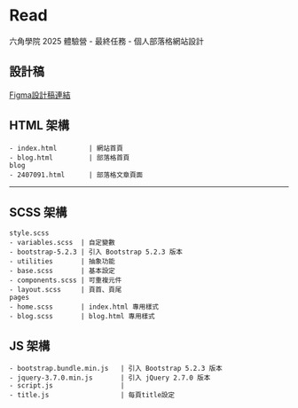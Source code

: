 # Read

六角學院 2025 體驗營 - 最終任務 - 個人部落格網站設計

## 設計稿

[Figma設計稿連結](https://www.figma.com/design/oRjeruqYQpWATSibzNIxnn/2025ver.-%E9%AB%94%E9%A9%97%E7%87%9F%E5%AD%B8%E7%94%9F%E8%A8%AD%E8%A8%88%E7%A8%BF--Copy-?node-id=236-2026&t=JnEhFaZXqw6PFd1N-0)

## HTML 架構
```
- index.html        | 網站首頁
- blog.html         | 部落格首頁
blog
- 2407091.html      | 部落格文章頁面
```

---

## SCSS 架構  
```
style.scss
- variables.scss  | 自定變數
- bootstrap-5.2.3 | 引入 Bootstrap 5.2.3 版本
- utilities       | 抽象功能
- base.scss       | 基本設定
- components.scss | 可重複元件
- layout.scss     | 頁首、頁尾
pages
- home.scss       | index.html 專用樣式
- blog.scss       | blog.html 專用樣式
```

## JS 架構
```
- bootstrap.bundle.min.js   | 引入 Bootstrap 5.2.3 版本
- jquery-3.7.0.min.js       | 引入 jQuery 2.7.0 版本
- script.js                 |
- title.js                  | 每頁title設定
```